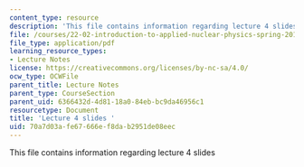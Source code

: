 ```yaml
---
content_type: resource
description: 'This file contains information regarding lecture 4 slides '
file: /courses/22-02-introduction-to-applied-nuclear-physics-spring-2012/70a7d03afe67666ef8dab2951de08eec_MIT22_02S12_lec04.pdf
file_type: application/pdf
learning_resource_types:
- Lecture Notes
license: https://creativecommons.org/licenses/by-nc-sa/4.0/
ocw_type: OCWFile
parent_title: Lecture Notes
parent_type: CourseSection
parent_uid: 6366432d-4d81-18a0-84eb-bc9da46956c1
resourcetype: Document
title: 'Lecture 4 slides '
uid: 70a7d03a-fe67-666e-f8da-b2951de08eec
---
```

This file contains information regarding lecture 4 slides 